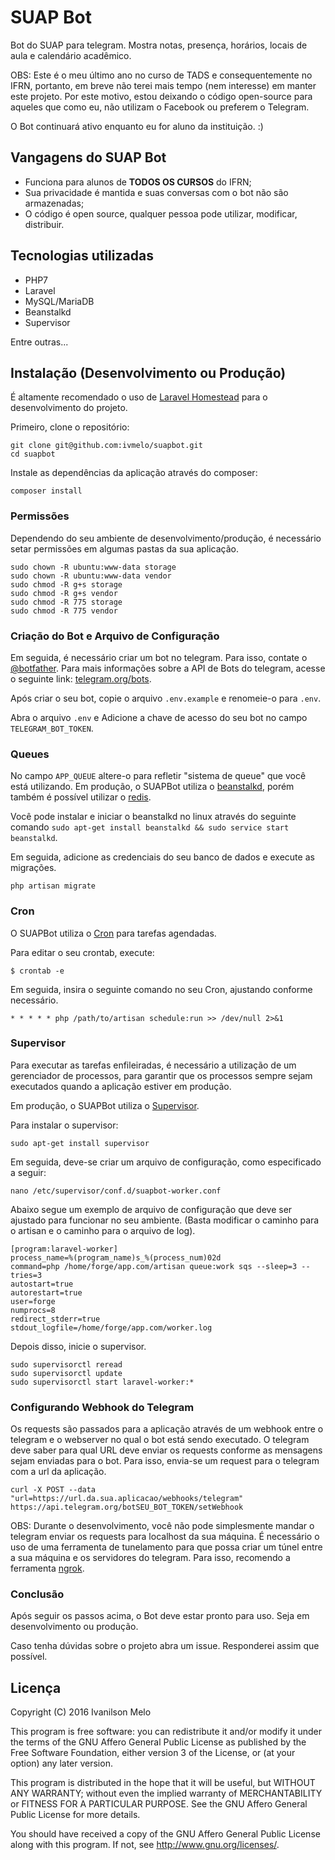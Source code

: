# SUAP Bot
Bot do SUAP para telegram. Mostra notas, presença, horários, locais de aula e calendário acadêmico.

OBS: Este é o meu último ano no curso de TADS e consequentemente no IFRN, portanto, em breve não terei mais tempo (nem interesse) em manter este projeto. Por este motivo, estou deixando o código open-source para aqueles que como eu, não utilizam o Facebook ou preferem o Telegram.

O Bot continuará ativo enquanto eu for aluno da instituição. :)

## Vangagens do SUAP Bot
- Funciona para alunos de **TODOS OS CURSOS** do IFRN;
- Sua privacidade é mantida e suas conversas com o bot não são armazenadas;
- O código é open source, qualquer pessoa pode utilizar, modificar, distribuir.

## Tecnologias utilizadas
- PHP7
- Laravel
- MySQL/MariaDB
- Beanstalkd
- Supervisor

Entre outras...

## Instalação (Desenvolvimento ou Produção)
É altamente recomendado o uso de [Laravel Homestead](https://laravel.com/docs/5.4/homestead) para o desenvolvimento do projeto.

Primeiro, clone o repositório:
```
git clone git@github.com:ivmelo/suapbot.git
cd suapbot
```

Instale as dependências da aplicação através do composer:
```
composer install
```

### Permissões
Dependendo do seu ambiente de desenvolvimento/produção, é necessário setar permissões em algumas pastas da sua aplicação.
```
sudo chown -R ubuntu:www-data storage
sudo chown -R ubuntu:www-data vendor
sudo chmod -R g+s storage
sudo chmod -R g+s vendor
sudo chmod -R 775 storage
sudo chmod -R 775 vendor
```

### Criação do Bot e Arquivo de Configuração
Em seguida, é necessário criar um bot no telegram. Para isso, contate o [@botfather](https://telegram.me/botfather). Para mais informações sobre a API de Bots do telegram, acesse o seguinte link: [telegram.org/bots](https://core.telegram.org/bots).

Após criar o seu bot, copie o arquivo `.env.example` e renomeie-o para `.env`.

Abra o arquivo `.env` e Adicione a chave de acesso do seu bot no campo `TELEGRAM_BOT_TOKEN`.


### Queues
No campo `APP_QUEUE` altere-o para refletir "sistema de queue" que você está utilizando. Em produção, o SUAPBot utiliza o [beanstalkd](http://kr.github.io/beanstalkd/), porém também é possível utilizar o [redis](https://redis.io).

Você pode instalar e iniciar o beanstalkd no linux através do seguinte comando `sudo apt-get install beanstalkd && sudo service start beanstalkd`.

Em seguida, adicione as credenciais do seu banco de dados e execute as migrações.

```
php artisan migrate
```

### Cron
O SUAPBot utiliza o [Cron](https://en.wikipedia.org/wiki/Cron) para tarefas agendadas.

Para editar o seu crontab, execute:
```
$ crontab -e
```

Em seguida, insira o seguinte comando no seu Cron, ajustando conforme necessário.

```
* * * * * php /path/to/artisan schedule:run >> /dev/null 2>&1
```

### Supervisor
Para executar as tarefas enfileiradas, é necessário a utilização de um gerenciador de processos, para garantir que os processos sempre sejam executados quando a aplicação estiver em produção.

Em produção, o SUAPBot utiliza o [Supervisor](http://supervisord.org).

Para instalar o supervisor:
```
sudo apt-get install supervisor
```

Em seguida, deve-se criar um arquivo de configuração, como especificado a seguir:
```
nano /etc/supervisor/conf.d/suapbot-worker.conf
```

Abaixo segue um exemplo de arquivo de configuração que deve ser ajustado para funcionar no seu ambiente. (Basta modificar o caminho para o artisan e o caminho para o arquivo de log).
```
[program:laravel-worker]
process_name=%(program_name)s_%(process_num)02d
command=php /home/forge/app.com/artisan queue:work sqs --sleep=3 --tries=3
autostart=true
autorestart=true
user=forge
numprocs=8
redirect_stderr=true
stdout_logfile=/home/forge/app.com/worker.log
```

Depois disso, inicie o supervisor.
```
sudo supervisorctl reread
sudo supervisorctl update
sudo supervisorctl start laravel-worker:*
```

### Configurando Webhook do Telegram
Os requests são passados para a aplicação através de um webhook entre o telegram e o webserver no qual o bot está sendo executado. O telegram deve saber para qual URL deve enviar os requests conforme as mensagens sejam enviadas para o bot. Para isso, envia-se um request para o telegram com a url da aplicação.
```
curl -X POST --data "url=https://url.da.sua.aplicacao/webhooks/telegram" https://api.telegram.org/botSEU_BOT_TOKEN/setWebhook
```

OBS: Durante o desenvolvimento, você não pode simplesmente mandar o telegram enviar os requests para localhost da sua máquina. É necessário o uso de uma ferramenta de tunelamento para que possa criar um túnel entre a sua máquina e os servidores do telegram. Para isso, recomendo a ferramenta [ngrok](https://ngrok.com).


### Conclusão
Após seguir os passos acima, o Bot deve estar pronto para uso. Seja em desenvolvimento ou produção.

Caso tenha dúvidas sobre o projeto abra um issue. Responderei assim que possível.


## Licença
Copyright (C) 2016  Ivanilson Melo

This program is free software: you can redistribute it and/or modify
it under the terms of the GNU Affero General Public License as published
by the Free Software Foundation, either version 3 of the License, or
(at your option) any later version.

This program is distributed in the hope that it will be useful,
but WITHOUT ANY WARRANTY; without even the implied warranty of
MERCHANTABILITY or FITNESS FOR A PARTICULAR PURPOSE.  See the
GNU Affero General Public License for more details.

You should have received a copy of the GNU Affero General Public License
along with this program.  If not, see <http://www.gnu.org/licenses/>.
